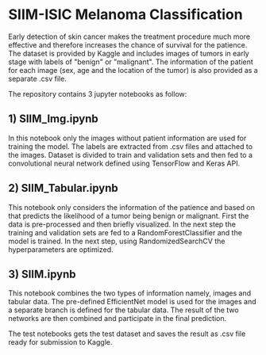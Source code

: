 # SIIM-ISIC Melanoma Classification

Early detection of skin cancer makes the treatment procedure much more effective and therefore increases the chance of survival for the patience. The dataset is provided by Kaggle and includes images of tumors in early stage with labels of "benign" or "malignant". The information of the patient for each image (sex, age and the location of the tumor) is also provided as a separate .csv file.  

The repository contains 3 jupyter notebooks as follow:

## 1) SIIM_Img.ipynb
In this notebook only the images without patient information are used for training the model. The labels are extracted from .csv files and attached to the images. Dataset is divided to train and validation sets and then fed to a convolutional neural network defined using TensorFlow and Keras API.   


## 2) SIIM_Tabular.ipynb
This notebook only considers the information of the patience and based on that predicts the likelihood of a tumor being benign or malignant. First the data is pre-processed and then briefly visualized. In the next step the training and validation sets are fed to a RandomForestClassifier and the model is trained. In the next step, using RandomizedSearchCV the hyperparameters are optimized.

## 3) SIIM.ipynb
This notebook combines the two types of information namely, images and tabular data. The pre-defined EfficientNet model is used for the images and a separate branch is defined for the tabular data. The result of the two networks are then combined and participate in the final prediction. 



The test notebooks gets the test dataset and saves the result as .csv file ready for submission to Kaggle.

